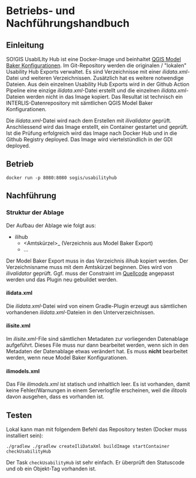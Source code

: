 # Betriebs- und Nachführungshandbuch

## Einleitung
SO!GIS UsabILIty Hub ist eine Docker-Image und beinhaltet [QGIS Model Baker Konfigurationen](https://opengisch.github.io/QgisModelBaker/en/background_info/repositories/). Im Git-Repository werden die originalen / "lokalen" Usability Hub Exports verwaltet. Es sind Verzeichnisse mit einer _ilidata.xml_-Datei und weiteren Verzeichnissen. Zusätzlich hat es weitere notwendige Dateien. Aus dein einzelnen Usability Hub Exports wird in der Github Action Pipeline eine einzige _ilidata.xml_-Datei erstellt und die einzelnen _ilidata.xml_-Dateien werden nicht in das Image kopiert. Das Resultat ist technisch ein INTERLIS-Datenrepository mit sämtlichen QGIS Model Baker Konfigurationen.

Die _ilidata.xml_-Datei wird nach dem Erstellen mit _ilivalidator_ geprüft. Anschliessend wird das Image erstellt, ein Container gestartet und geprüft. Ist die Prüfung erfolgreich wird das Image nach Docker Hub und in die Github Registry deployed. Das Image wird viertelstündlich in der GDI deployed.


## Betrieb
```
docker run -p 8080:8080 sogis/usabilityhub
```

## Nachführung

### Struktur der Ablage
Der Aufbau der Ablage wie folgt aus:  

* ilihub
  - <Amtskürzel>_<Projekname> (Verzeichnis aus Model Baker Export)
  - ...

Der Model Baker Export muss in das Verzeichnis _ilihub_ kopiert werden. Der Verzeichnisname muss mit dem Amtskürzel beginnen. Dies wird von _ilivalidator_ geprüft. Ggf. muss der Constraint im [Quellcode](https://github.com/sogis/interlis-repository-creator/blob/master/src/main/resources/DatasetIdx16.ili) angepasst werden und das Plugin neu gebuildet werden.

#### ilidata.xml
Die _ilidata.xml_-Datei wird von einem Gradle-Plugin erzeugt aus sämtlichen vorhandenen _ilidata.xml_-Dateien in den Unterverzeichnissen.

#### ilisite.xml
Im _ilisite.xml_-File sind sämtlichen Metadaten zur vorliegenden Datenablage aufgeführt. Dieses File muss nur dann bearbeitet werden, wenn sich in den Metadaten der Datenablage etwas verändert hat. Es muss **nicht** bearbeitet werden, wenn neue Model Baker Konfigurationen.

#### ilimodels.xml
Das File _ilimodels.xml_ ist statisch und inhaltlich leer. Es ist vorhanden, damit keine Fehler/Warnungen in einem Serverlogfile erscheinen, weil die _ilitools_ davon ausgehen, dass es vorhanden ist.


## Testen
Lokal kann man mit folgendem Befehl das Repository testen (Docker muss installiert sein):

```
./gradlew ./gradlew createIliDataXml buildImage startContainer checkUsabilityHub
```

Der Task `checkUsabilityHub` ist sehr einfach. Er überprüft den Statuscode und ob ein Objekt-Tag vorhanden ist.
